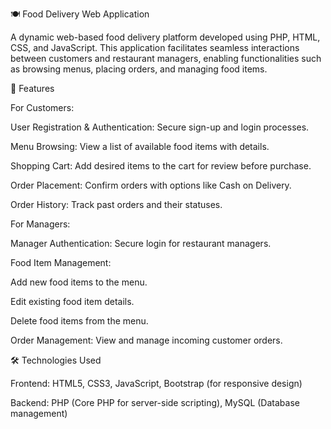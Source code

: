 🍽️ Food Delivery Web Application

A dynamic web-based food delivery platform developed using PHP, HTML, CSS, and JavaScript. This application facilitates seamless interactions between customers and restaurant managers, enabling functionalities such as browsing menus, placing orders, and managing food items.

🚀 Features

For Customers:

User Registration & Authentication: Secure sign-up and login processes.

Menu Browsing: View a list of available food items with details.

Shopping Cart: Add desired items to the cart for review before purchase.

Order Placement: Confirm orders with options like Cash on Delivery.

Order History: Track past orders and their statuses.


For Managers:

Manager Authentication: Secure login for restaurant managers.

Food Item Management:

Add new food items to the menu.

Edit existing food item details.

Delete food items from the menu.

Order Management: View and manage incoming customer orders.


🛠️ Technologies Used

Frontend: HTML5, CSS3, JavaScript, Bootstrap (for responsive design)

Backend: PHP (Core PHP for server-side scripting), MySQL (Database management)
